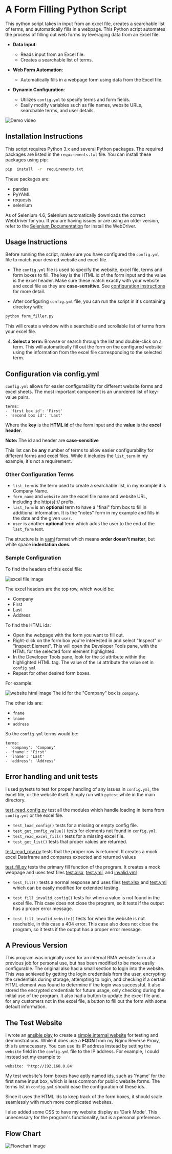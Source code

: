 
# A Form Filling Python Script

This python script takes in input from an excel file, creates a searchable list of terms, and automatically fills in a webpage. This Python script automates the process of filling out web forms by leveraging data from an Excel file.

- **Data Input**:
    - Reads input from an Excel file.
    - Creates a searchable list of terms.

- **Web Form Automation**:
    - Automatically fills in a webpage form using data from the Excel file.

- **Dynamic Configuration**:
    - Utilizes `config.yml` to specify terms and form fields.
    - Easily modify variables such as file names, website URLs, searchable terms, and user details.


![Demo video](demo_files/form_filler.webp)


## Installation Instructions

This script requires Python 3.x and several Python packages. The required packages are listed in the `requirements.txt` file. You can install these packages using pip:
```bash
pip  install  -r  requirements.txt
```
These  packages are:
- pandas
- PyYAML
- requests
- selenium

 
As  of  Selenium  4.6,  Selenium  automatically  downloads  the  correct  WebDriver  for  you. If you are having issues or are using an older version, refer to the [Selenium Documentation](https://www.selenium.dev/documentation/webdriver/troubleshooting/errors/driver_location/) for install the WebDriver.
## Usage Instructions

Before running the script, make sure you have configured the `config.yml` file to match your desired website and excel file.

-  The `config.yml` file is used to specify the website, excel file, terms and form boxes to fill. The key is the HTML id of the form input and the value is the excel header. Make sure these match exactly with your website and excel file as they are **case-sensitive**. See [configuration instructions](#Configuration-via-config.yml) for more detail.

- After configuring `config.yml` file, you can run the script in it's containing directory with:
 ```bash
 python form_filler.py
 ```

This will create a window with a searchable and scrollable list of terms from your excel file.

4. **Select a term:** Browse or search through the list and double-click on a term. This will automatically fill out the form on the configured website using the information from the excel file corresponding to the selected term.

## Configuration via config.yml

  

`config.yml` allows for easier configurability for different website forms and excel sheets. The most important component is an unordered list of key-value pairs.

  
```
terms:
- 'first box id': 'First'
- 'second box id': 'Last'
```
  
Where the **key** is the **HTML id** of the form input and the **value** is the **excel header**.

**Note:** The id and header are **case-sensitive**



This list can be **any** number of terms to allow easier configurability for different forms and excel files. While it includes the `list_term` in my example, it's not a requirement.

### Other Configuration Terms
- `list_term` is the term used to create a searchable list, in my example it is Company Name.
- `form_name` and `website` are the excel file name and website URL, including the http(s):// prefix.
- `last_form` is an **optional** term to have a "final" form box to fill in additional information. It is the "notes" form in my example and fills in the date and the given `user`.
- `user` is another **optional** term which adds the user to the end of the `last_form` text.

  

The structure is in [yaml](https://en.wikipedia.org/wiki/YAML) format which means **order doesn't matter**, but white space **indentation does**.

### Sample Configuration
To find the headers of this excel file:

![excel file image](demo_files/excel.png)

The excel headers are the top row, which would be:
- Company
- First
- Last
- Address

To find the HTML ids:
- Open the webpage with the form you want to fill out.
- Right-click on the form box you're interested in and select "Inspect" or "Inspect Element". This will open the Developer Tools pane, with the HTML for the selected form element highlighted.
- In the Developer Tools pane, look for the `id` attribute within the highlighted HTML tag. The value of the `id` attribute the value set in `config.yml`
- Repeat for other desired form boxes.

For example:

![website html image](demo_files/html_id.png)
The id for the "Company" box is `company`.

The other ids are:
- `fname`
- `lname`
- `address`

So the `config.yml` terms would be:
```
terms:
- 'company': 'Company'
- 'fname': 'First'
- 'lname': 'Last'
- 'address': 'Address'
```

  

## Error handling and unit tests

I used pytests to test for proper handling of any issues in `config.yml`, the excel file, or the website itself. Simply run with `pytest` while in the main directory.

[test_read_config.py](/tests/test_read_config.py) test all the modules which handle loading in items from `config.yml` or the excel file.

- `test_load_config()` tests for a missing or empty config file.
- `test_get_config_value()` tests for elements not found in `config.yml`.
- `test_read_excel_fill()` tests for a missing excel file.
- `test_get_list()` tests that proper values are returned.

  

[test_read_row.py](/tests/test_read_row.py) tests that the proper row is returned. It creates a mock excel Dataframe and compares expected and returned values

  

[test_fill.py](/tests/test_fill.py) tests the primary fill function of the program. It creates a mock webpage and uses test files [test.xlsx](/tests/test.xlsx), [test.yml](/tests/test.yml), and [invalid.yml](/tests/invalid.yml)

- `test_fill()` tests a normal response and uses files [test.xlsx](/tests/test.xlsx) and [test.yml](/tests/test.yml) which can be easily modified for extended testing.

- `test_fill_invalid_config()` tests for when a value is not found in the excel file. This case does not close the program, so it tests if the output has a proper error message.

- `test_fill_invalid_website()` tests for when the website is not reachable, in this case a 404 error. This case also does not close the program, so it tests if the output has a proper error message.

## A Previous Version

This program was originally used for an internal RMA website form at a previous job for personal use, but has been modified to be more easily configurable. The original also had a small section to login into the website. This was achieved by getting the login credentials from the user, encrypting the credentials during storage, attempting to login, and checking if a certain HTML element was found to determine if the login was successful. It also stored the encrypted credentials for future usage, only checking during the initial use of the program. It also had a button to update the excel file and, for any customers not in the excel file, a button to fill out the form with some default information.

## The Test Website

I wrote an [ansible play](https://github.com/teddiursa/ansible_scripts/blob/main/roles/simple_website/tasks/main.yml) to create a [simple internal website](demo_files/form.html) for testing and demonstrations. While it does use a **FQDN** from my Nginx Reverse Proxy, this is unnecessary. 
 You can use its IP address instead by setting the `website` field in the `config.yml` file to the IP address.
 For example, I could instead set my example to
 ```
 website: 'http://192.168.0.84'
 ```


My test website's form boxes have aptly named ids, such as 'fname' for the first name input box, which is less common for public website forms. The terms list in `config.yml` should ease the configuration of these ids.

Since it uses the HTML ids to keep track of the form boxes, it should scale seamlessly with much more complicated websites.

I also added some CSS to have my website display as 'Dark Mode'. This unnecessary for the program's functionality, but is a personal preference.

## Flow Chart
![Flowchart image](demo_files/form_filler.svg)

